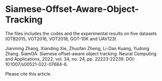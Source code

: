 # Siamese-Offset-Aware-Object-Tracking

The files includes the codes and the experimental results on five datasets (OTB2015, VOT2016, VOT2018, GOT-10K and UAV123).


Jianming Zhang, Xianding Xie, Zhuofan Zheng, Li-Dan Kuang, Yudong Zhang. SiamOA: Siamese offset-aware object tracking. Neural Computing and Applications, 2022, vol. 34, no. 24, pp. 22223-22239.  DOI: 10.1007/s00521-022-07684-6.

Please cite this article.
